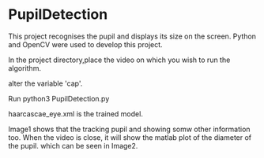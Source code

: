 # PupilDetection
This project recognises the pupil and displays its size on the screen. Python and OpenCV were used to develop this project. 

In the project directory,place the video on which you wish to run the algorithm.

alter the variable 'cap'.

Run python3 PupilDetection.py

haarcascae_eye.xml is the trained model.

Image1 shows that the tracking pupil and showing somw other information too. When the video is close, it will show the matlab plot of the diameter of the pupil. which can be seen in Image2.
